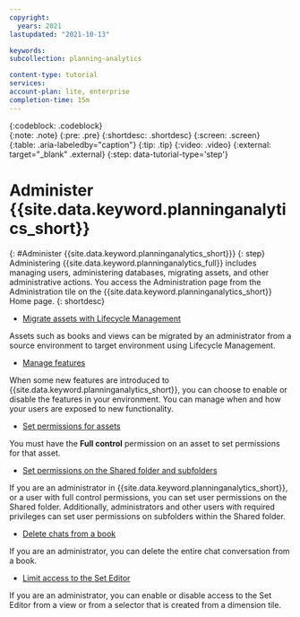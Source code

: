```yaml
---
copyright:
  years: 2021
lastupdated: "2021-10-13"

keywords: 
subcollection: planning-analytics

content-type: tutorial
services: 
account-plan: lite, enterprise
completion-time: 15m 
---
```


{:codeblock: .codeblock}  
{:note: .note}
{:pre: .pre}
{:shortdesc: .shortdesc}
{:screen: .screen}  
{:table: .aria-labeledby="caption"}
{:tip: .tip}
{:video: .video}
{:external: target="_blank" .external}
{:step: data-tutorial-type='step'} 

# Administer {{site.data.keyword.planninganalytics_short}}
{: #Administer {{site.data.keyword.planninganalytics_short}}}
{: step}
Administering {{site.data.keyword.planninganalytics_full}} includes managing users, administering databases, migrating assets, and other administrative actions. You access the Administration page from the Administration tile on the {{site.data.keyword.planninganalytics_short}} Home page. 
{: shortdesc}

<!---[Download a Welcome Kit from Planning Analytics Administration](https://www.ibm.com/docs/en/planning-analytics/2.0.0?topic=workspace-download-welcome-kit-from-planning-analytics-administration)
When you receive initial notification that a {{site.data.keyword.planninganalytics_short}} Welcome Kit is available, you must download the kit from IBM@Box. However, any subsequent Welcome Kits can be downloaded directly from {{site.data.keyword.planninganalytics_short}} Administration.-->

<!---[Administer users and groups](https://www.ibm.com/docs/en/planning-analytics/2.0.0?topic=workspace-administer-users-groups)
To administer users in {{site.data.keyword.planninganalytics_short}}, you must be logged in to {{site.data.keyword.planninganalytics_short}} as an **administrator**. If you have the administrator role and meet all of the requirements, you can invite people who are in the same organization (account) as you to become users in {{site.data.keyword.planninganalytics_short}} on cloud or upload users to {{site.data.keyword.planninganalytics_short}} Local.-->

- [Migrate assets with Lifecycle Management](https://www.ibm.com/docs/en/planning-analytics/2.0.0?topic=workspace-migrate-assets-lifecycle-management)

Assets such as books and views can be migrated by an administrator from a source environment to target environment using Lifecycle Management.

- [Manage features](https://www.ibm.com/docs/en/planning-analytics/2.0.0?topic=workspace-manage-features)

When some new features are introduced to {{site.data.keyword.planninganalytics_short}}, you can choose to enable or disable the features in your environment. You can manage when and how your users are exposed to new functionality.

<!---[Monitor and administer databases](https://www.ibm.com/docs/en/planning-analytics/2.0.0?topic=workspace-monitor-administer-databases)
{{site.data.keyword.planninganalytics_short}} Administration includes the ability to monitor and administer your databases from the Administration page. You must be an administrator to access and use the Administration page.-->

<!---[Administer IBM Secure Gateway (cloud only)](https://www.ibm.com/docs/en/planning-analytics/2.0.0?topic=workspace-administer-secure-gateway-cloud-only)
IBM Secure Gateway creates a secure connection and establishes a tunnel between {{site.data.keyword.planninganalytics_short}} TM1® on cloud and an on - premise data source, typically an RDBMS source.-->

<!---[Customize the interface for your company](https://www.ibm.com/docs/en/planning-analytics/2.0.0?topic=workspace-customize-interface-your-company)
When you receive initial notification that a {{site.data.keyword.planninganalytics_short}} Welcome Kit is available, you must download the kit from IBM@Box. However, any subsequent Welcome Kits can be downloaded directly from {{site.data.keyword.planninganalytics_short}} Administration.-->

<!---[Manage integrations](https://www.ibm.com/docs/en/planning-analytics/2.0.0?topic=workspace-download-welcome-kit-from-planning-analytics-administration)
Use the **Integrations** tile to manage {{site.data.keyword.planninganalytics_short}} integrations with other IBM products and services.-->

- [Set permissions for assets](https://www.ibm.com/docs/en/planning-analytics/2.0.0?topic=workspace-set-permissions-assets)

You must have the **Full control** permission on an asset to set permissions for that asset.

- [Set permissions on the Shared folder and subfolders](https://www.ibm.com/docs/en/planning-analytics/2.0.0?topic=workspace-set-permissions-shared-folder-subfolders)

If you are an administrator in {{site.data.keyword.planninganalytics_short}}, or a user with full control permissions, you can set user permissions on the Shared folder. Additionally, administrators and other users with required privileges can set user permissions on subfolders within the Shared folder.

- [Delete chats from a book](https://www.ibm.com/docs/en/planning-analytics/2.0.0?topic=workspace-delete-chats-from-book)

If you are an administrator, you can delete the entire chat conversation from a book.

- [Limit access to the Set Editor](https://www.ibm.com/docs/en/planning-analytics/2.0.0?topic=workspace-limit-access-set-editor)

If you are an administrator, you can enable or disable access to the Set Editor from a view or from a selector that is created from a dimension tile.

<!---[Unload and reload a cube from memory](https://www.ibm.com/docs/en/planning-analytics/2.0.0?topic=workspace-unload-reload-cube-from-memory)
You can unload a cube from memory to temporarily reduce RAM consumption or to assist in the development and troubleshooting of rules feeders. Unloading a cube also unloads any views of the cube from memory.-->
